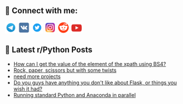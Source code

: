 ## 🔎 Connect with me:
[<img src="https://github.com/bullbesh/bullbesh/blob/main/images/Telegram.png" width="32" height="32" />](https://t.me/bullbesh)
[<img src="https://github.com/bullbesh/bullbesh/blob/main/images/VK.png" width="32" height="32" />](https://vk.com/bullbesh)
[<img src="https://github.com/bullbesh/bullbesh/blob/main/images/Twitter.png" width="32" height="32" />](https://twitter.com/bullbesh1)
[<img src="https://github.com/bullbesh/bullbesh/blob/main/images/Instagram.png" width="32" height="32" />](https://www.instagram.com/bullbesh)
[<img src="https://github.com/bullbesh/bullbesh/blob/main/images/Reddit.png" width="32" height="32" />](https://www.reddit.com/user/bullbesh)
[<img src="https://github.com/bullbesh/bullbesh/blob/main/images/YouTube.png" width="32" height="32" />](https://www.youtube.com/channel/UCtfjRs6uzgq5mfm8S06WTcg)

## 📕 Latest r/Python Posts
<!-- BLOG-POST-LIST:START -->
- [How can I get the value of the element of the xpath using BS4?](https://www.reddit.com/r/Python/comments/xayjt8/how_can_i_get_the_value_of_the_element_of_the/)
- [Rock, paper, scissors but with some twists](https://www.reddit.com/r/Python/comments/xaybfp/rock_paper_scissors_but_with_some_twists/)
- [need more projects](https://www.reddit.com/r/Python/comments/xaxd0s/need_more_projects/)
- [Do you guys have anything you don&#39;t like about Flask, or things you wish it had?](https://www.reddit.com/r/Python/comments/xax0si/do_you_guys_have_anything_you_dont_like_about/)
- [Running standard Python and Anaconda in parallel](https://www.reddit.com/r/Python/comments/xawhdt/running_standard_python_and_anaconda_in_parallel/)
<!-- BLOG-POST-LIST:END -->
